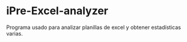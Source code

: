 # iPre-Excel-analyzer
Programa usado para analizar planillas de excel y obtener estadísticas varias.
